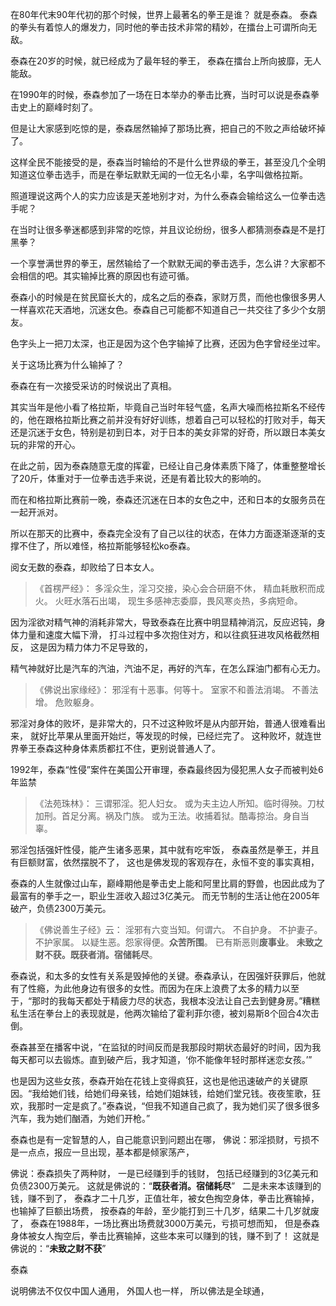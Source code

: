 在80年代末90年代初的那个时候，世界上最著名的拳王是谁？
就是泰森。
泰森的拳头有着惊人的爆发力，同时他的拳击技术非常的精妙，在擂台上可谓所向无敌。

泰森在20岁的时候，就已经成为了最年轻的拳王，
泰森在擂台上所向披靡，无人能敌。

在1990年的时候，泰森参加了一场在日本举办的拳击比赛，当时可以说是泰森拳击史上的巅峰时刻了。

但是让大家感到吃惊的是，泰森居然输掉了那场比赛，把自己的不败之声给破坏掉了。

这样全民不能接受的是，泰森当时输给的不是什么世界级的拳王，甚至没几个全明知道这位拳击选手，而是在拳坛默默无闻的一位无名小辈，名字叫做格拉斯。

照道理说这两个人的实力应该是天差地别才对，为什么泰森会输给这么一位拳击选手呢？

在当时让很多拳迷都感到非常的吃惊，并且议论纷纷，很多人都猜测泰森是不是打黑拳？

一个享誉满世界的拳王，居然输给了一个默默无闻的拳击选手，怎么讲？大家都不会相信的吧。其实输掉比赛的原因也有迹可循。


泰森小的时候是在贫民窟长大的，成名之后的泰森，家财万贯，而他也像很多男人一样喜欢花天酒地，沉迷女色。泰森自己可能都不知道自己一共交往了多少个女朋友。

色字头上一把刀太深，也正是因为这个色字输掉了比赛，还因为色字曾经坐过牢。

关于这场比赛为什么输掉了？

泰森在有一次接受采访的时候说出了真相。

其实当年是他小看了格拉斯，毕竟自己当时年轻气盛，名声大噪而格拉斯名不经传的，他在跟格拉斯比赛之前并没有好好训练，想着自己可以轻松的打败对手，每天还是沉迷于女色，特别是初到日本，对于日本的美女非常的好奇，所以跟日本美女玩的非常的开心。

在此之前，因为泰森随意无度的挥霍，已经让自己身体素质下降了，体重整整增长了20斤，体重对于一位拳击选手来说，还是有着比较大的影响的。

而在和格拉斯比赛前一晚，泰森还沉迷在日本的女色之中，还和日本的女服务员在一起开派对。

所以在那天的比赛中，泰森完全没有了自己以往的状态，在体力方面逐渐逐渐的支撑不住了，所以难怪，格拉斯能够轻松ko泰森。

阅女无数的泰森，却败给了日本女人。

> 《首楞严经》：
>  多淫众生，淫习交接，染心会合研磨不休，
> 精血耗散积而成火。 火旺水落石出竭，
> 现生多感神志委靡，畏风寒炎热，多病短命。

因为淫欲对精气神的消耗非常大，导致泰森在比赛中明显精神消沉，反应迟钝，身体力量和速度大幅下滑，
打斗过程中多次抱住对方，和以往疯狂进攻风格截然相反，
这是因为精力体力不足导致的，

精气神就好比是汽车的汽油，汽油不足，再好的汽车，在怎么踩油门都有心无力。

> 《佛说出家缘经》：
> 邪淫有十恶事。何等十。
> 室家不和善法消竭。
> 不善法增。
> 危败躯身。

邪淫对身体的败坏，是非常大的，只不过这种败坏是从内部开始，普通人很难看出来，
就好比苹果从里面开始烂，等发现的时候，已经烂完了。
这种败坏，就连世界拳王泰森这种身体素质都扛不住，更别说普通人了。

1992年，泰森“性侵”案件在美国公开审理，泰森最终因为侵犯黑人女子而被判处6年监禁

> 《法苑珠林》：
> 三谓邪淫。犯人妇女。
> 或为夫主边人所知。临时得殃。刀杖加刑。首足分离。祸及门族。
> 或为王法。收捕着狱。酷毒掠治。身自当辜。

邪淫包括强奸性侵，能产生诸多恶果，其中就有吃牢饭，
泰森虽然是拳王，并且有巨额财富，依然摆脱不了，
这也是佛发现的客观存在，永恒不变的事实真相，

泰森的人生就像过山车，巅峰期他是拳击史上能和阿里比肩的野兽，也因此成为了最富有的拳手之一，职业生涯收入超过3亿美元。
而无节制的生活让他在2005年破产，负债2300万美元。

> 《佛说善生子经》云： 
> 淫邪有六变当知。何谓六。
> 不自护身。
> 不护妻子。
> 不护家属。
> 以疑生恶。怨家得便。**众苦所围**。
> 已有斯恶则**废事业**。
> **未致之财不获。既获者消。宿储耗尽**。

泰森说，和太多的女性有关系是毁掉他的关键。泰森承认，在因强奸获罪后，他就有了性瘾，为此他身边有很多的女性。而因为在床上浪费了太多的精力以至于，“那时的我每天都处于精疲力尽的状态，我根本没法让自己去到健身房。”糟糕私生活在拳台上的表现就是，他两次输给了霍利菲尔德，被刘易斯8个回合4次击倒。

泰森甚至在播客中说，“在监狱的时间反而是我那段时期状态最好的时间，因为我每天都可以去锻炼。直到破产后，我才知道，‘你不能像年轻时那样迷恋女孩。’”

也是因为这些女孩，泰森开始在花钱上变得疯狂，这也是他迅速破产的关键原因。“我给她们钱，给她们母亲钱，给她们姐妹钱，给她们堂兄钱。夜夜笙歌，狂欢，我那时一定是疯了。”泰森说，“但我不知道自己疯了，我为她们买了很多很多汽车，我为她们酗酒，为她们开枪。”

泰森也是有一定智慧的人，自己能意识到问题出在哪，
佛说：邪淫损财，亏损不是一点点，报应一旦出现，基本都是倾家荡产，

佛说：泰森损失了两种财，
一是已经赚到手的钱财，
包括已经赚到的3亿美元和负债2300万美元。
这就是佛说的：“**既获者消。宿储耗尽**”
&nbsp;
二是未来本该赚到的钱，赚不到了，
泰森才二十几岁，正值壮年，被女色掏空身体，拳击比赛输掉，也输掉了巨额出场费，
按泰森的年龄，至少能打到三十几岁，结果二十几岁就废了，
泰森在1988年，一场比赛出场费就3000万美元，亏损可想而知，
但是泰森身体被女人掏空后，拳击比赛输掉，这些本来可以赚到的钱，赚不到了！
这就是佛说的：“**未致之财不获**”

泰森

说明佛法不仅仅中国人通用，
外国人也一样，
所以佛法是全球通，